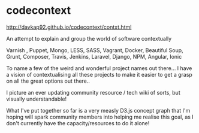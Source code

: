 # codecontext
http://davkap92.github.io/codecontext/contxt.html

An attempt to explain and group the world of software contextually

Varnish , Puppet, Mongo, LESS, SASS, Vagrant, Docker, Beautiful Soup,
Grunt, Composer, Travis, Jenkins, Laravel, Django, NPM, Angular, Ionic

To name a few of the weird and wonderful project names out there...
I have a vision of contextualising all these projects to make it easier to get a grasp on all
the great options out there..

I picture an ever updating community resource / tech wiki of sorts, but visually understandable!

What I've put together so far is a very measly D3.js concept graph that I'm hoping will spark community members into helping me
realise this goal, as I don't currently have the capacity/resources to do it alone!


